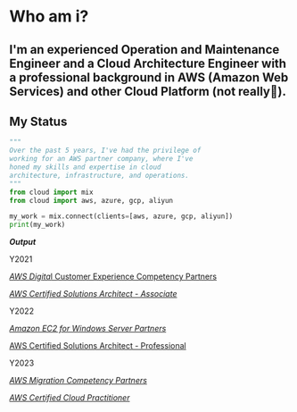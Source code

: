 # Who am i?
I'm an experienced Operation and Maintenance Engineer and a Cloud Architecture Engineer with a professional background in AWS (Amazon Web Services) and other Cloud Platform (not really🤔).
---
## My Status
```python
"""
Over the past 5 years, I've had the privilege of
working for an AWS partner company, where I've
honed my skills and expertise in cloud
architecture, infrastructure, and operations.
"""
from cloud import mix
from cloud import aws, azure, gcp, aliyun

my_work = mix.connect(clients=[aws, azure, gcp, aliyun])
print(my_work)
```
***Output***

Y2021

[*AWS Digita*l Customer Experience Competency Partners](https://aws.amazon.com/advertising-marketing/partner-solutions/?blog-posts-cards.sort-by=item.additionalFields.createdDate&blog-posts-cards.sort-order=desc&partner-case-studies-cards.sort-by=item.additionalFields.sortDate&partner-case-studies-cards.sort-order=desc)

[*AWS Certified Solutions Architect - Associate*](https://aws.amazon.com/certification/certified-solutions-architect-associate/)

Y2022

[*Amazon EC2 for Windows Server Partners*](https://aws.amazon.com/windows/products/ec2/partners/)

[AWS Certified Solutions Architect - Professional](https://aws.amazon.com/certification/certified-solutions-architect-professional/)

Y2023

[*AWS Migration Competency Partners*](https://aws.amazon.com/migration/partner-solutions/?blog-posts-cards.sort-by=item.additionalFields.createdDate&blog-posts-cards.sort-order=desc&partner-case-studies-cards.sort-by=item.additionalFields.sortDate&partner-case-studies-cards.sort-order=desc)

[*AWS Certified Cloud Practitioner*](https://aws.amazon.com/certification/certified-cloud-practitioner/)
<!--
**kakafred/kakafred** is a ✨ _special_ ✨ repository because its `README.md` (this file) appears on your GitHub profile.

Here are some ideas to get you started:

- 🔭 I’m currently working on ...
- 🌱 I’m currently learning ...
- 👯 I’m looking to collaborate on ...
-  I’m looking for help with ...
- 💬 Ask me about ...
- 📫 How to reach me: ...
- 😄 Pronouns: ...
- ⚡ Fun fact: ...
-->
